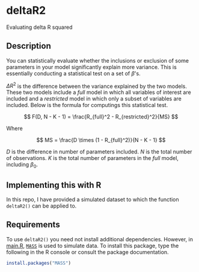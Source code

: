 # deltaR2

Evaluating delta R squared

## Description

You can statistically evaluate whether the inclusions or exclusion of some parameters in your model significantly explain more variance. This is essentially conducting a statistical test on a set of $\beta$'s.

$\Delta R^2$ is the difference between the variance explained by the two models. These two models include a _full_ model in which all variables of interest are included and a _restricted_ model in which only a subset of variables are included. Below is the formula for computings this statistical test.

$$
F(D, N - K - 1) = \frac{R_{full}^2 - R_{restricted}^2}{MS}
$$

Where

$$
MS = \frac{D \times (1 - R_{full}^2)}{N - K - 1}
$$

$D$ is the difference in number of parameters included. $N$ is the total number of observations. $K$ is the total number of parameters in the _full_ model, including $\beta_0$.

## Implementing this with R

In this repo, I have provided a simulated dataset to which the function `deltaR2()` can be applied to.

## Requirements

To use `deltaR2()` you need not install additional dependencies. However, in [main.R](/main.R), [`MASS`](https://cran.r-project.org/web/packages/MASS/MASS.pdf) is used to simulate data. To install this package, type the following in the R console or consult the package documentation.

```R
install.packages("MASS")
```
